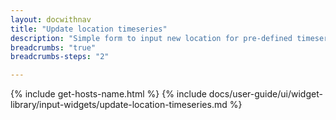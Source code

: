 ```yaml
---
layout: docwithnav
title: "Update location timeseries"
description: "Simple form to input new location for pre-defined timeseries keys."
breadcrumbs: "true"
breadcrumbs-steps: "2"

---
```

{% include get-hosts-name.html %}
{% include docs/user-guide/ui/widget-library/input-widgets/update-location-timeseries.md %}

